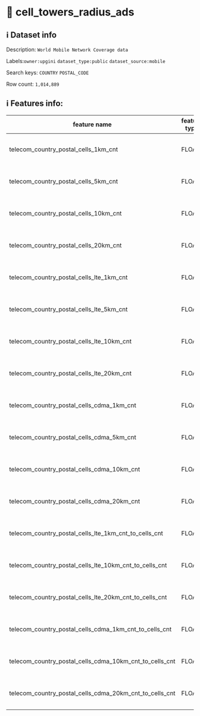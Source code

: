 # 📖 cell_towers_radius_ads 
## ℹ️ Dataset info 
Description: `World Mobile Network Coverage data` 

Labels:`owner:upgini` `dataset_type:public` `dataset_source:mobile` 

Search keys: `COUNTRY` `POSTAL_CODE`

Row count: `1,014,889`

## ℹ️ Features info:
|feature name|feature type|descrition|
|---|---|---|
|telecom_country_postal_cells_1km_cnt|FLOAT|Number of cells in 1 km radius|
|telecom_country_postal_cells_5km_cnt|FLOAT|Number of cells in 5 km radius|
|telecom_country_postal_cells_10km_cnt|FLOAT|Number of cells in 10 km radius|
|telecom_country_postal_cells_20km_cnt|FLOAT|Number of cells in 20 km radius|
|telecom_country_postal_cells_lte_1km_cnt|FLOAT|Number of LTE cells in 1 km radius|
|telecom_country_postal_cells_lte_5km_cnt|FLOAT|Number of LTE cells in 5 km radius|
|telecom_country_postal_cells_lte_10km_cnt|FLOAT|Number of LTE cells in 10 km radius|
|telecom_country_postal_cells_lte_20km_cnt|FLOAT|Number of LTE cells in 20 km radius|
|telecom_country_postal_cells_cdma_1km_cnt|FLOAT|Number of CDMA cells in 1 km radius|
|telecom_country_postal_cells_cdma_5km_cnt|FLOAT|Number of CDMA cells in 5 km radius|
|telecom_country_postal_cells_cdma_10km_cnt|FLOAT|Number of CDMA cells in 10 km radius|
|telecom_country_postal_cells_cdma_20km_cnt|FLOAT|Number of CDMA cells in 20 km radius|
|telecom_country_postal_cells_lte_1km_cnt_to_cells_cnt|FLOAT|Percent of LTE cells in 1 km radius|
|telecom_country_postal_cells_lte_10km_cnt_to_cells_cnt|FLOAT|Percent of LTE cells in 10 km radius|
|telecom_country_postal_cells_lte_20km_cnt_to_cells_cnt|FLOAT|Percent of LTE cells in 20 km radius|
|telecom_country_postal_cells_cdma_1km_cnt_to_cells_cnt|FLOAT|Percent of CDMA cells in 1 km radius|
|telecom_country_postal_cells_cdma_10km_cnt_to_cells_cnt|FLOAT|Percent of CDMA cells in 10 km radius|
|telecom_country_postal_cells_cdma_20km_cnt_to_cells_cnt|FLOAT|Percent of CDMA cells in 20 km radius|
